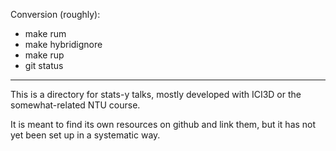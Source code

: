 Conversion (roughly):
* make rum
* make hybridignore
* make rup
* git status

----------------------------------------------------------------------

This is a directory for stats-y talks, mostly developed with ICI3D or the somewhat-related NTU course.


It is meant to find its own resources on github and link them, but it has not yet been set up in a systematic way.
